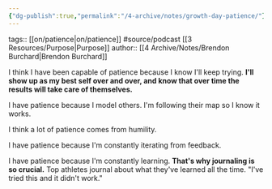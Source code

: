 ```yaml
---
{"dg-publish":true,"permalink":"/4-archive/notes/growth-day-patience/"}
---
```


tags:: [[on/patience\|on/patience]] #source/podcast [[3 Resources/Purpose\|Purpose]] 
author:: [[4 Archive/Notes/Brendon Burchard\|Brendon Burchard]]

I think I have been capable of patience because I know I'll keep trying. **I'll show up as my best self over and over, and know that over time the results will take care of themselves.**

I have patience because I model others. I'm following their map so I know it works.

I think a lot of patience comes from humility.

I have patience because I'm constantly iterating from feedback.

I have patience because I'm constantly learning. **That's why journaling is so crucial.** Top athletes journal about what they've learned all the time. "I've tried this and it didn't work."